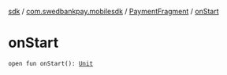[sdk](../../index.md) / [com.swedbankpay.mobilesdk](../index.md) / [PaymentFragment](index.md) / [onStart](./on-start.md)

# onStart

`open fun onStart(): `[`Unit`](https://kotlinlang.org/api/latest/jvm/stdlib/kotlin/-unit/index.html)